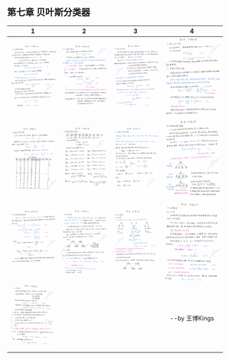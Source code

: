 ## 第七章    贝叶斯分类器
| 1 | 2 | 3 |4 |
|:-----------:|:--------:|:---------:|:---------:|
|![image](./062.jpg)|![image](./063.jpg)|![image](./064.jpg)|![image](./065.jpg)|
|![image](./066.jpg)|![image](./067.jpg)|![image](./068.jpg)|![image](./069.jpg)
|![image](./070.jpg)|![image](./071.jpg)|![image](./072.jpg)|![image](./073.jpg)
|![image](./074.jpg)|||--by 王博Kings| 

